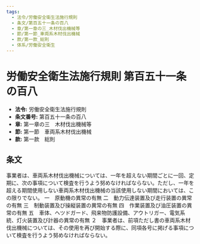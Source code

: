 ```yaml
---
tags:
  - 法令/労働安全衛生法施行規則
  - 条文/第百五十一条の百八
  - 章/第一章の三_木材伐出機械等
  - 節/第一節_車両系木材伐出機械
  - 款/第一款_総則
  - 体系/労働安全衛生
---
```

# 労働安全衛生法施行規則 第百五十一条の百八

- **法令:** 労働安全衛生法施行規則
- **条文番号:** 第百五十一条の百八
- **章:** 第一章の三　木材伐出機械等
- **節:** 第一節　車両系木材伐出機械
- **款:** 第一款　総則

## 条文
事業者は、車両系木材伐出機械については、一年を超えない期間ごとに一回、定期に、次の事項について検査を行うよう努めなければならない。ただし、一年を超える期間使用しない車両系木材伐出機械の当該使用しない期間においては、この限りでない。
一　原動機の異常の有無
二　動力伝達装置及び走行装置の異常の有無
三　制動装置及び操縦装置の異常の有無
四　作業装置及び油圧装置の異常の有無
五　車体、ヘツドガード、飛来物防護設備、アウトリガー、電気系統、灯火装置及び計器の異常の有無
２　事業者は、前項ただし書の車両系木材伐出機械については、その使用を再び開始する際に、同項各号に掲げる事項について検査を行うよう努めなければならない。

